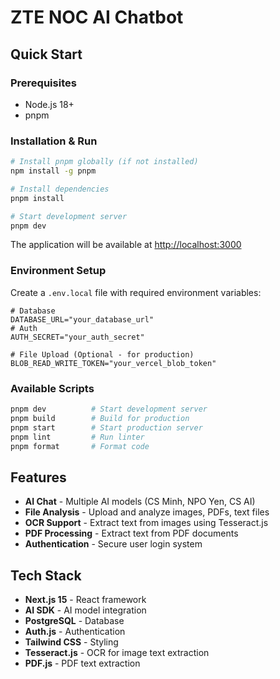 # ZTE NOC AI Chatbot

## Quick Start

### Prerequisites
- Node.js 18+ 
- pnpm

### Installation & Run

```bash
# Install pnpm globally (if not installed)
npm install -g pnpm

# Install dependencies
pnpm install

# Start development server
pnpm dev
```

The application will be available at [http://localhost:3000](http://localhost:3000)

### Environment Setup

Create a `.env.local` file with required environment variables:

```env
# Database
DATABASE_URL="your_database_url"
# Auth
AUTH_SECRET="your_auth_secret"

# File Upload (Optional - for production)
BLOB_READ_WRITE_TOKEN="your_vercel_blob_token"
```

### Available Scripts

```bash
pnpm dev          # Start development server
pnpm build        # Build for production
pnpm start        # Start production server
pnpm lint         # Run linter
pnpm format       # Format code
```

## Features

- **AI Chat** - Multiple AI models (CS Minh, NPO Yen, CS AI)
- **File Analysis** - Upload and analyze images, PDFs, text files
- **OCR Support** - Extract text from images using Tesseract.js
- **PDF Processing** - Extract text from PDF documents
- **Authentication** - Secure user login system

## Tech Stack

- **Next.js 15** - React framework
- **AI SDK** - AI model integration
- **PostgreSQL** - Database
- **Auth.js** - Authentication
- **Tailwind CSS** - Styling
- **Tesseract.js** - OCR for image text extraction
- **PDF.js** - PDF text extraction
